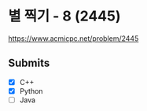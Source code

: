 
# 별 찍기 - 8 (2445)

https://www.acmicpc.net/problem/2445

## Submits

- [x] C++
- [x] Python
- [ ] Java
